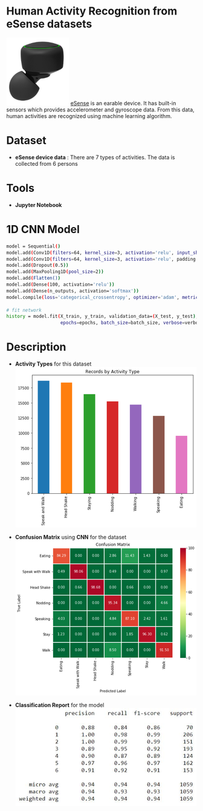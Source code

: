 # Human Activity Recognition from eSense datasets

![](images/esense.png) [eSense](http://www.esense.io/) is an earable device. It has built-in sensors which provides accelerometer and gyroscope data. From this data, human activities are recognized using machine learning algorithm.

# Dataset

  - **eSense device data** : There are 7 types of activities. The data is collected from 6 persons

# Tools

- **Jupyter Notebook**

# 1D CNN Model
```sh
model = Sequential()
model.add(Conv1D(filters=64, kernel_size=3, activation='relu', input_shape=(n_timesteps,n_features)))
model.add(Conv1D(filters=64, kernel_size=3, activation='relu', padding = 'same'))
model.add(Dropout(0.5))
model.add(MaxPooling1D(pool_size=2))
model.add(Flatten())
model.add(Dense(100, activation='relu'))
model.add(Dense(n_outputs, activation='softmax'))
model.compile(loss='categorical_crossentropy', optimizer='adam', metrics=['accuracy'])
    
# fit network
history = model.fit(X_train, y_train, validation_data=(X_test, y_test), 
                    epochs=epochs, batch_size=batch_size, verbose=verbose)
```

# Description
- **Activity Types** for this dataset <br/>
![](images/activities.png)

- **Confusion Matrix** using **CNN** for the dataset <br/>
![](images/cm.png)

- **Classification Report** for the model <br/>
![](images/report.png)
